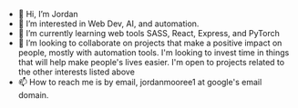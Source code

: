 - 👋 Hi, I’m Jordan
- 👀 I’m interested in Web Dev, AI, and automation.
- 🌱 I’m currently learning web tools SASS, React, Express, and PyTorch
- 💞️ I’m looking to collaborate on projects that make a positive impact on people, mostly with automation tools. I'm looking to invest time in things that will help make 
      people's lives easier. I'm open to projects related to the other interests listed above 
- 📫 How to reach me is by email, jordanmooree1 at google's email domain.
